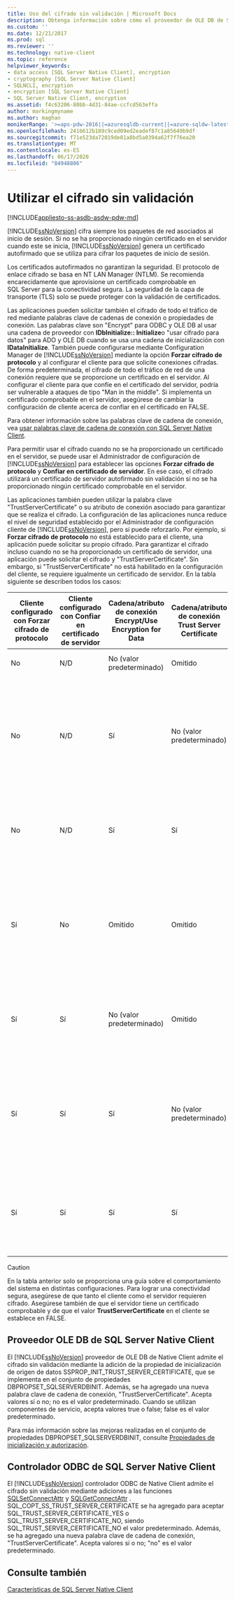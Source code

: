 ```yaml
---
title: Uso del cifrado sin validación | Microsoft Docs
description: Obtenga información sobre cómo el proveedor de OLE DB de SQL Server Native Client y el controlador ODBC admiten el cifrado sin validación y recomendaciones sobre cuándo usarlos.
ms.custom: ''
ms.date: 12/21/2017
ms.prod: sql
ms.reviewer: ''
ms.technology: native-client
ms.topic: reference
helpviewer_keywords:
- data access [SQL Server Native Client], encryption
- cryptography [SQL Server Native Client]
- SQLNCLI, encryption
- encryption [SQL Server Native Client]
- SQL Server Native Client, encryption
ms.assetid: f4c63206-80bb-4d31-84ae-ccfcd563effa
author: markingmyname
ms.author: maghan
monikerRange: '>=aps-pdw-2016||=azuresqldb-current||=azure-sqldw-latest||>=sql-server-2016||=sqlallproducts-allversions||>=sql-server-linux-2017||=azuresqldb-mi-current'
ms.openlocfilehash: 2416612b189c9ced09ed2eadef87c1a85649b9df
ms.sourcegitcommit: f71e523da72019de81a8bd5a0394a62f7f76ea20
ms.translationtype: MT
ms.contentlocale: es-ES
ms.lasthandoff: 06/17/2020
ms.locfileid: "84948806"
---
```

# <a name="using-encryption-without-validation"></a>Utilizar el cifrado sin validación
[!INCLUDE[appliesto-ss-asdb-asdw-pdw-md](../../../includes/appliesto-ss-asdb-asdw-pdw-md.md)]

[!INCLUDE[ssNoVersion](../../../includes/ssnoversion-md.md)] cifra siempre los paquetes de red asociados al inicio de sesión. Si no se ha proporcionado ningún certificado en el servidor cuando este se inicia, [!INCLUDE[ssNoVersion](../../../includes/ssnoversion-md.md)] genera un certificado autofirmado que se utiliza para cifrar los paquetes de inicio de sesión.  

Los certificados autofirmados no garantizan la seguridad. El protocolo de enlace cifrado se basa en NT LAN Manager (NTLM). Se recomienda encarecidamente que aprovisione un certificado comprobable en SQL Server para la conectividad segura. La seguridad de la capa de transporte (TLS) solo se puede proteger con la validación de certificados.

Las aplicaciones pueden solicitar también el cifrado de todo el tráfico de red mediante palabras clave de cadenas de conexión o propiedades de conexión. Las palabras clave son "Encrypt" para ODBC y OLE DB al usar una cadena de proveedor con **IDbInitialize:: Initialize**o "usar cifrado para datos" para ADO y OLE DB cuando se usa una cadena de inicialización con **IDataInitialize**. También puede configurarse mediante Configuration Manager de [!INCLUDE[ssNoVersion](../../../includes/ssnoversion-md.md)] mediante la opción **Forzar cifrado de protocolo** y al configurar el cliente para que solicite conexiones cifradas. De forma predeterminada, el cifrado de todo el tráfico de red de una conexión requiere que se proporcione un certificado en el servidor. Al configurar el cliente para que confíe en el certificado del servidor, podría ser vulnerable a ataques de tipo "Man in the middle". Si implementa un certificado comprobable en el servidor, asegúrese de cambiar la configuración de cliente acerca de confiar en el certificado en FALSE.

Para obtener información sobre las palabras clave de cadena de conexión, vea [usar palabras clave de cadena de conexión con SQL Server Native Client](../../../relational-databases/native-client/applications/using-connection-string-keywords-with-sql-server-native-client.md).  
  
 Para permitir usar el cifrado cuando no se ha proporcionado un certificado en el servidor, se puede usar el Administrador de configuración de [!INCLUDE[ssNoVersion](../../../includes/ssnoversion-md.md)] para establecer las opciones **Forzar cifrado de protocolo** y **Confiar en certificado de servidor**. En ese caso, el cifrado utilizará un certificado de servidor autofirmado sin validación si no se ha proporcionado ningún certificado comprobable en el servidor.  
  
 Las aplicaciones también pueden utilizar la palabra clave "TrustServerCertificate" o su atributo de conexión asociado para garantizar que se realiza el cifrado. La configuración de las aplicaciones nunca reduce el nivel de seguridad establecido por el Administrador de configuración cliente de [!INCLUDE[ssNoVersion](../../../includes/ssnoversion-md.md)], pero sí puede reforzarlo. Por ejemplo, si **Forzar cifrado de protocolo** no está establecido para el cliente, una aplicación puede solicitar su propio cifrado. Para garantizar el cifrado incluso cuando no se ha proporcionado un certificado de servidor, una aplicación puede solicitar el cifrado y "TrustServerCertificate". Sin embargo, si "TrustServerCertificate" no está habilitado en la configuración del cliente, se requiere igualmente un certificado de servidor. En la tabla siguiente se describen todos los casos:  
  
|Cliente configurado con Forzar cifrado de protocolo|Cliente configurado con Confiar en certificado de servidor|Cadena/atributo de conexión Encrypt/Use Encryption for Data|Cadena/atributo de conexión Trust Server Certificate|Resultado|  
|----------------------------------------------|---------------------------------------------|------------------------------------------------------------------------------|----------------------------------------------------------------------|------------|  
|No|N/D|No (valor predeterminado)|Omitido|No se produce el cifrado.|  
|No|N/D|Sí|No (valor predeterminado)|El cifrado solamente se produce si hay un certificado de servidor comprobable; de lo contrario, se produce un error en el intento de conexión.|  
|No|N/D|Sí|Sí|El cifrado se produce siempre, pero puede que se utilice un certificado de servidor autofirmado.|  
|Sí|No|Omitido|Omitido|El cifrado solamente se produce si hay un certificado de servidor comprobable; de lo contrario, se produce un error en el intento de conexión.|  
|Sí|Sí|No (valor predeterminado)|Omitido|El cifrado se produce siempre, pero puede que se utilice un certificado de servidor autofirmado.|  
|Sí|Sí|Sí|No (valor predeterminado)|El cifrado solamente se produce si hay un certificado de servidor comprobable; de lo contrario, se produce un error en el intento de conexión.|  
|Sí|Sí|Sí|Sí|El cifrado se produce siempre, pero es posible que se use un certificado de servidor autofirmado.|  
||||||

> [!CAUTION]
> En la tabla anterior solo se proporciona una guía sobre el comportamiento del sistema en distintas configuraciones. Para lograr una conectividad segura, asegúrese de que tanto el cliente como el servidor requieren cifrado. Asegúrese también de que el servidor tiene un certificado comprobable y de que el valor **TrustServerCertificate** en el cliente se establece en FALSE.

## <a name="sql-server-native-client-ole-db-provider"></a>Proveedor OLE DB de SQL Server Native Client  
 El [!INCLUDE[ssNoVersion](../../../includes/ssnoversion-md.md)] proveedor de OLE DB de Native Client admite el cifrado sin validación mediante la adición de la propiedad de inicialización de origen de datos SSPROP_INIT_TRUST_SERVER_CERTIFICATE, que se implementa en el conjunto de propiedades DBPROPSET_SQLSERVERDBINIT. Además, se ha agregado una nueva palabra clave de cadena de conexión, "TrustServerCertificate". Acepta valores sí o no; no es el valor predeterminado. Cuando se utilizan componentes de servicio, acepta valores true o false; false es el valor predeterminado.  
  
 Para más información sobre las mejoras realizadas en el conjunto de propiedades DBPROPSET_SQLSERVERDBINIT, consulte [Propiedades de inicialización y autorización](../../../relational-databases/native-client-ole-db-data-source-objects/initialization-and-authorization-properties.md).  
  
## <a name="sql-server-native-client-odbc-driver"></a>Controlador ODBC de SQL Server Native Client  
 El [!INCLUDE[ssNoVersion](../../../includes/ssnoversion-md.md)] controlador ODBC de Native Client admite el cifrado sin validación mediante adiciones a las funciones [SQLSetConnectAttr](../../../relational-databases/native-client-odbc-api/sqlsetconnectattr.md) y [SQLGetConnectAttr](../../../relational-databases/native-client-odbc-api/sqlgetconnectattr.md) . SQL_COPT_SS_TRUST_SERVER_CERTIFICATE se ha agregado para aceptar SQL_TRUST_SERVER_CERTIFICATE_YES o SQL_TRUST_SERVER_CERTIFICATE_NO, siendo SQL_TRUST_SERVER_CERTIFICATE_NO el valor predeterminado. Además, se ha agregado una nueva palabra clave de cadena de conexión, "TrustServerCertificate". Acepta valores sí o no; "no" es el valor predeterminado.  
  
## <a name="see-also"></a>Consulte también  
 [Características de SQL Server Native Client](../../../relational-databases/native-client/features/sql-server-native-client-features.md)  
  
  
